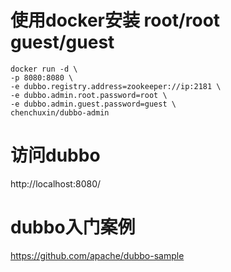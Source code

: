 # 使用docker安装  root/root guest/guest

```
docker run -d \
-p 8080:8080 \
-e dubbo.registry.address=zookeeper://ip:2181 \
-e dubbo.admin.root.password=root \
-e dubbo.admin.guest.password=guest \
chenchuxin/dubbo-admin
```



# 访问dubbo
http://localhost:8080/


# dubbo入门案例

https://github.com/apache/dubbo-sample


